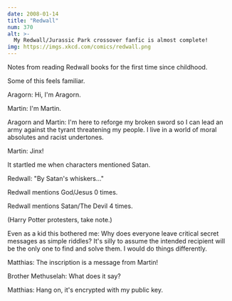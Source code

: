 ```yaml
---
date: 2008-01-14
title: "Redwall"
num: 370
alt: >-
  My Redwall/Jurassic Park crossover fanfic is almost complete!
img: https://imgs.xkcd.com/comics/redwall.png
---
```

Notes from reading Redwall books for the first time since childhood.

Some of this feels familiar.

Aragorn: Hi, I'm Aragorn.

Martin: I'm Martin.

Aragorn and Martin: I'm here to reforge my broken sword so I can lead an army against the tyrant threatening my people. I live in a world of moral absolutes and racist undertones.

Martin: Jinx!

It startled me when characters mentioned Satan.

Redwall: "By Satan's whiskers..."

Redwall mentions God/Jesus 0 times.

Redwall mentions Satan/The Devil 4 times.

(Harry Potter protesters, take note.)

Even as a kid this bothered me: Why does everyone leave critical secret messages as simple riddles? It's silly to assume the intended recipient will be the only one to find and solve them. I would do things differently.

Matthias: The inscription is a message from Martin!

Brother Methuselah: What does it say?

Matthias: Hang on, it's encrypted with my public key.